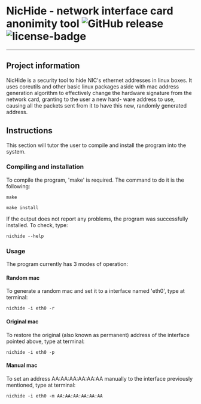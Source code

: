 # NicHide - network interface card anonimity tool ![GitHub release](https://img.shields.io/badge/version-0.11-blue.svg) ![license-badge](https://img.shields.io/badge/license-MIT-orange.svg)
-----

## Project information
NicHide is a security tool to hide NIC's ethernet addresses in linux boxes.
It uses coreutils and other basic linux packages  aside  with  mac  address  generation  algorithm  to
effectively change the hardware signature from the network card,  granting  to  the  user a  new  hard-
ware address to use, causing all the packets sent from it to have this new, randomly generated address.

## Instructions
This section will tutor the user to compile and install the program into the system.

### Compiling and installation
To compile the program, 'make' is required.
The command to do it is the following:

```
make
```

```
make install
```

If the output does not report any problems, the program was successfully installed. To check, type:

```
nichide --help
```

### Usage
The program currently has 3 modes of operation:

#### Random mac
To generate a random mac and set it to a interface named 'eth0', type at terminal:
```
nichide -i eth0 -r
```

#### Original mac
To restore the original (also known as permanent) address of the interface pointed above, type at terminal:
```
nichide -i eth0 -p
```

#### Manual mac
To set an address AA:AA:AA:AA:AA:AA manually to the interface previously mentioned, type at terminal:
```
nichide -i eth0 -m AA:AA:AA:AA:AA:AA
```
